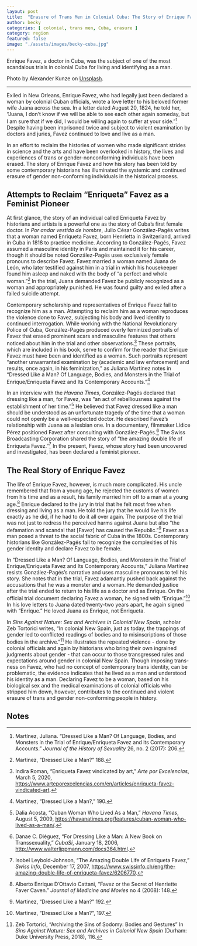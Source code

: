 ```yaml
---
layout: post
title:  "Erasure of Trans Men in Colonial Cuba: The Story of Enrique Favez"
author: becky
categories: [ colonial, trans men, Cuba, erasure ]
category: region
featured: false
image: "./assets/images/becky-cuba.jpg"
---
```


Enrique Favez, a doctor in Cuba, was the subject of one of the most scandalous trials in colonial Cuba for living and identifying as a man.

Photo by Alexander Kunze on [Unsplash](https://unsplash.com/photos/uLh71gTmZ4g).

<hr>

Exiled in New Orleans, Enrique Favez, who had legally just been declared a woman by colonial Cuban officials, wrote a love letter to his beloved former wife Juana across the sea. In a letter dated August 20, 1824, he told her, “Juana, I don’t know if we will be able to see each other again someday, but I am sure that if we did, I would be willing again to suffer at your side.”[^1] Despite having been imprisoned twice and subject to violent examination by doctors and juries, Favez continued to love and live as a man. 

In an effort to reclaim the histories of women who made significant strides in science and the arts and have been overlooked in history, the lives and experiences of trans or gender-nonconforming individuals have been erased. The story of Enrique Favez and how his story has been told by some contemporary historians has illuminated the systemic and continued erasure of gender non-conforming individuals in the historical process. 


## Attempts to Reclaim “Enriqueta” Favez as a Feminist Pioneer

At first glance, the story of an individual called Enriqueta Favez by historians and artists is a powerful one as the story of Cuba’s first female doctor. In _Por andar vestida de hombre_, Julio César González-Pagés writes that a woman named Enriqueta Favez, born Henrietta in Switzerland, arrived in Cuba in 1818 to practice medicine. According to González-Pagés, Favez assumed a masculine identity in Paris and maintained it for his career, though it should be noted González-Pagés uses exclusively female pronouns to describe Favez. Favez married a woman named Juana de León, who later testified against him in a trial in which his housekeeper found him asleep and naked with the body of “a perfect and whole woman.”[^2] In the trial, Juana demanded Favez be publicly recognized as a woman and appropriately punished. He was found guilty and exiled after a failed suicide attempt. 

Contemporary scholarship and representatives of Enrique Favez fail to recognize him as a man. Attempting to reclaim him as a woman reproduces the violence done to Favez, subjecting his body and lived identity to continued interrogation. While working with the National Revolutionary Police of Cuba, González-Pagés produced overly feminized portraits of Favez that erased prominent scars and masculine features that others noticed about him in the trial and other observations.[^3] These portraits, which are included in his book, serve to confirm for the reader that Enrique Favez must have been and identified as a woman. Such portraits represent “another unwarranted examination by (academic and law enforcement) and results, once again, in his feminization,” as Juliana Martinez notes in “Dressed Like a Man? Of Language, Bodies, and Monsters in the Trial of Enrique/Enriqueta Favez and Its Contemporary Accounts.”[^4]

In an interview with the _Havana Times_, González-Pagés declared that dressing like a man, for Favez, was “an act of rebelliousness against the establishment of her time.”[^5] He believed that Favez dressed like a man should be understood as an unfortunate tragedy of the time that a woman could not openly be a well-respected doctor. He described Favez’s relationship with Juana as a lesbian one. In a documentary, filmmaker Lídice Pérez positioned Favez after consulting with González-Pagés.[^6] The Swiss Broadcasting Corporation shared the story of “the amazing double life of Enriqueta Favez.”[^7] In the present, Favez, whose story had been uncovered and investigated, has been declared a feminist pioneer. 


## The Real Story of Enrique Favez 

The life of Enrique Favez, however, is much more complicated. His uncle remembered that from a young age, he rejected the customs of women from his time and as a result, his family married him off to a man at a young age.[^8] Enrique declared to the jury in trial that he felt most free when dressing and living as a man. He told the jury that he would live his life exactly as he did, if he had to do it all over again. The purpose of the trial was not just to redress the perceived harms against Juana but also “the defamation and scandal that [Favez] has caused the Republic.”[^9] Favez as a man posed a threat to the social fabric of Cuba in the 1800s. Contemporary historians like González-Pagés fail to recognize the complexities of his gender identity and declare Favez to be female.  

In “Dressed Like a Man? Of Language, Bodies, and Monsters in the Trial of Enrique/Enriqueta Favez and Its Contemporary Accounts,” Juliana Martínez resists González-Pagés’s narrative and uses masculine pronouns to tell his story. She notes that in the trial, Favez adamantly pushed back against the accusations that he was a monster and a woman. He demanded justice after the trial ended to return to his life as a doctor and as Enrique. On the official trial document declaring Favez a woman, he signed with “Enrique.”[^10] In his love letters to Juana dated twenty-two years apart, he again signed with “Enrique.” He loved Juana as Enrique, not Enriqueta. 

In _Sins Against Nature: Sex and Archives in Colonial New Spain_, scholar Zeb Tortorici writes, “In colonial New Spain, just as today, the trappings of gender led to conflicted readings of bodies and to misinscriptions of those bodies in the archive.”[^11] He illustrates the repeated violence - done by colonial officials and again by historians who bring their own ingrained judgments about gender - that can occur to those transgressed rules and expectations around gender in colonial New Spain. Though imposing trans-ness on Favez, who had no concept of contemporary trans identity, can be problematic, the evidence indicates that he lived as a man and understood his identity as a man. Declaring Favez to be a woman, based on his biological sex and the medical examinations of colonial officials who stripped him down, however, contributes to the continued and violent erasure of trans and gender non-conforming people in history. 

<!-- Footnotes themselves at the bottom. -->
## Notes

[^1]:
     Martínez, Juliana. “Dressed Like a Man? Of Language, Bodies, and Monsters in the Trial of Enrique/Enriqueta Favez and its Contemporary Accounts.” _Journal of the History of Sexuality_ 26, no. 2 (2017): 206. 

[^2]:
     Martinez, “Dressed Like a Man?” 188. 

[^3]:
     Indira Roman, “Enriqueta Favez vindicated by art,” _Arte por Excelencias_, March 5, 2020, https://www.arteporexcelencias.com/en/articles/enriqueta-favez-vindicated-art.

[^4]:
     Martinez, “Dressed Like a Man?,” 190.  

[^5]:
     Dalia Acosta, “Cuban Woman Who Lived As a Man,” _Havana Times_, August 5, 2009, https://havanatimes.org/features/cuban-woman-who-lived-as-a-man/.

[^6]:
     Danae C. Diéguez, “For Dressing Like a Man: A New Book on Transsexuality,” _CubaSí_, January 18, 2006, http://www.walterlippmann.com/docs364.html.

[^7]:
     Isobel Leybold-Johnson, “The Amazing Double Life of Enriqueta Favez,” _Swiss Info_, December 17, 2007, https://www.swissinfo.ch/eng/the-amazing-double-life-of-enriqueta-favez/6206770.

[^8]:
     Alberto Enrique D’Ottavio Cattani, “Favez or the Secret of Henriette Faver Caven.” _Journal of Medicine and Movies_ no 4 (2008): 148.  

[^9]:
     Martinez, “Dressed Like a Man?” 192. 

[^10]:
     Martinez, “Dressed Like a Man?”, 197. 

[^11]:
     Zeb Tortorici, “Archiving the Sins of Sodomy: Bodies and Gestures” In _Sins Against Nature: Sex and Archives in Colonial New Spain_ (Durham: Duke University Press, 2018), 116. 

